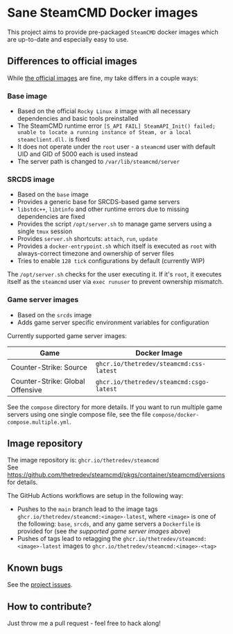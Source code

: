 # Sane SteamCMD Docker images
This project aims to provide pre-packaged `SteamCMD` docker images which are up-to-date and especially easy to use.

## Differences to official images
While [the official images](https://github.com/steamcmd/docker) are fine, my take differs in a couple ways:

### Base image
- Based on the official `Rocky Linux 8` image with all necessary dependencies and basic tools preinstalled
- The SteamCMD runtime error `[S_API FAIL] SteamAPI_Init() failed; unable to locate a running instance of Steam, or a local steamclient.dll.` is fixed
- It does not operate under the `root` user - a `steamcmd` user with default UID and GID of 5000 each is used instead
- The server path is changed to `/var/lib/steamcmd/server`

### SRCDS image
- Based on the `base` image
- Provides a generic base for SRCDS-based game servers
- `libstdc++`, `libtinfo` and other runtime errors due to missing dependencies are fixed
- Provides the script `/opt/server.sh` to manage game servers using a single `tmux` session
- Provides `server.sh` shortcuts: `attach`, `run`, `update`
- Provides a `docker-entrypoint.sh` which itself is executed as `root` with always-correct timezone and ownership of server files
- Tries to enable `128 tick` configurations by default (currently WIP)

The `/opt/server.sh` checks for the user executing it. If it's `root`, it executes itself as the `steamcmd` user via `exec runuser` to prevent ownership mismatch.

### Game server images
- Based on the `srcds` image
- Adds game server specific environment variables for configuration

Currently supported game server images:

| Game | Docker Image |
| ---- | ---- |
| Counter-Strike: Source | `ghcr.io/thetredev/steamcmd:css-latest` |
| Counter-Strike: Global Offensive | `ghcr.io/thetredev/steamcmd:csgo-latest` |

See the `compose` directory for more details. If you want to run multiple game servers using one single compose file, see the file `compose/docker-compose.multiple.yml`.

## Image repository
The image repository is: `ghcr.io/thetredev/steamcmd`<br/>
See https://github.com/thetredev/steamcmd/pkgs/container/steamcmd/versions for details.

The GitHub Actions workflows are setup in the following way:
- Pushes to the `main` branch lead to the image tags `ghcr.io/thetredev/steamcmd:<image>-latest`, where `<image>` is one of the following: `base`, `srcds`, and any game servers a `Dockerfile` is provided for (see *the supported game server images* above)
- Pushes of tags lead to retagging the `ghcr.io/thetredev/steamcmd:<image>-latest` images to `ghcr.io/thetredev/steamcmd:<image>-<tag>`

## Known bugs
See the [project issues](https://github.com/thetredev/steamcmd/issues).

## How to contribute?
Just throw me a pull request - feel free to hack along!
